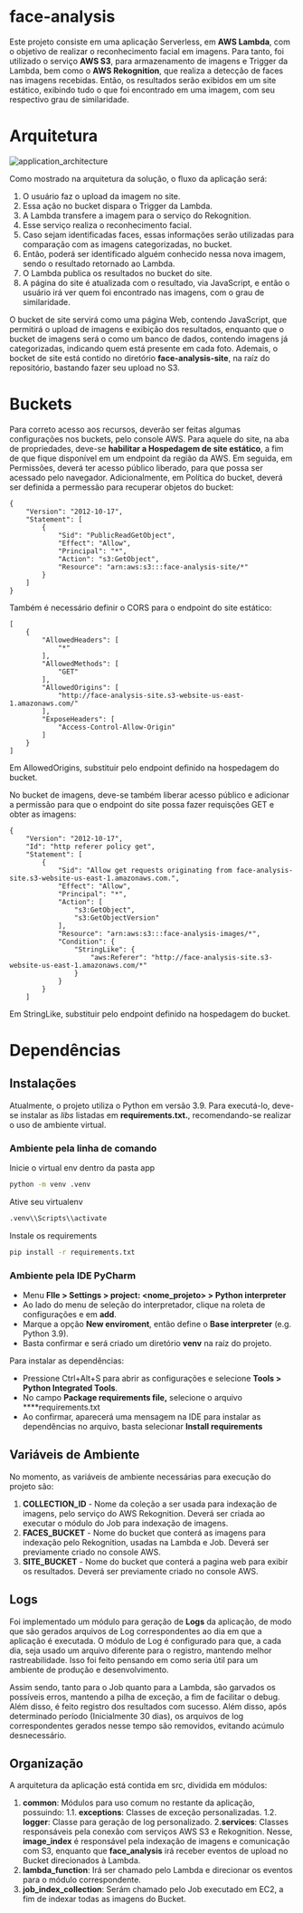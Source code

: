 # face-analysis
Este projeto consiste em uma aplicação Serverless, em **AWS Lambda**, com o objetivo de realizar o reconhecimento facial em imagens. Para tanto, foi utilizado o serviço **AWS S3**, para armazenamento de imagens e Trigger da Lambda, bem como o **AWS Rekognition**, que realiza a detecção de faces nas imagens recebidas. Então, os resultados serão exibidos em um site estático, exibindo tudo o que foi encontrado em uma imagem, com seu respectivo grau de similaridade.

# Arquitetura

![application_architecture](https://user-images.githubusercontent.com/51297679/185242817-cd86ae23-1830-40e2-af48-057d7b52e301.png)

Como mostrado na arquitetura da solução, o fluxo da aplicação será:

1. O usuário faz o upload da imagem no site.
2. Essa ação no bucket dispara o Trigger da Lambda.
3. A Lambda transfere a imagem para o serviço do Rekognition.
4. Esse serviço realiza o reconhecimento facial.
5. Caso sejam identificadas faces, essas informações serão utilizadas para comparação com as imagens categorizadas, no bucket.
6. Então, poderá ser identificado alguém conhecido nessa nova imagem, sendo o resultado retornado ao Lambda.
7. O Lambda publica os resultados no bucket do site.
8. A página do site é atualizada com o resultado, via JavaScript, e então o usuário irá ver quem foi encontrado nas imagens, com o grau de similaridade.

O bucket de site servirá como uma página Web, contendo JavaScript, que permitirá o upload de imagens e exibição dos resultados, enquanto que o bucket de imagens será o como um banco de dados, contendo imagens já categorizadas, indicando quem está presente em cada foto. Ademais, o bocket de site está contido no diretório **face-analysis-site**, na raíz do repositório, bastando fazer seu upload no S3.

# Buckets

Para correto acesso aos recursos, deverão ser feitas algumas configurações nos buckets, pelo console AWS. Para aquele do site, na aba de propriedades, deve-se **habilitar a Hospedagem de site estático**, a fim de que fique disponível em um endpoint da região da AWS. Em seguida, em Permissões, deverá  ter acesso público liberado, para que possa ser acessado pelo navegador. Adicionalmente, em Política do bucket, deverá ser definida a permessão para recuperar objetos do bucket:

```
{
    "Version": "2012-10-17",
    "Statement": [
        {
            "Sid": "PublicReadGetObject",
            "Effect": "Allow",
            "Principal": "*",
            "Action": "s3:GetObject",
            "Resource": "arn:aws:s3:::face-analysis-site/*"
        }
    ]
}
```

Também é necessário definir o CORS para o endpoint do site estático:

```
[
    {
        "AllowedHeaders": [
            "*"
        ],
        "AllowedMethods": [
            "GET"
        ],
        "AllowedOrigins": [
            "http://face-analysis-site.s3-website-us-east-1.amazonaws.com/"
        ],
        "ExposeHeaders": [
            "Access-Control-Allow-Origin"
        ]
    }
]
```
Em AllowedOrigins, substituir pelo endpoint definido na hospedagem do bucket.

No bucket de imagens, deve-se também liberar acesso público e adicionar a permissão para que o endpoint do site possa fazer requisções GET e obter as imagens:

```
{
    "Version": "2012-10-17",
    "Id": "http referer policy get",
    "Statement": [
        {
            "Sid": "Allow get requests originating from face-analysis-site.s3-website-us-east-1.amazonaws.com.",
            "Effect": "Allow",
            "Principal": "*",
            "Action": [
                "s3:GetObject",
                "s3:GetObjectVersion"
            ],
            "Resource": "arn:aws:s3:::face-analysis-images/*",
            "Condition": {
                "StringLike": {
                    "aws:Referer": "http://face-analysis-site.s3-website-us-east-1.amazonaws.com/*"
                }
            }
        }
    ]
```
Em StringLike, substituir pelo endpoint definido na hospedagem do bucket.

# Dependências

## Instalações

Atualmente, o projeto utiliza o Python em versão 3.9.  Para executá-lo, deve-se instalar as *libs* listadas em **requirements.txt.**, recomendando-se realizar o uso de ambiente virtual.

### Ambiente pela linha de comando

Inicie o virtual env dentro da pasta app

```bash
python -m venv .venv

```

Ative seu virtualenv

```bash
.venv\\Scripts\\activate

```

Instale os requirements

```bash
pip install -r requirements.txt

```

### Ambiente pela IDE PyCharm

- Menu **FIle > Settings > project: <nome_projeto> > Python interpreter**
- Ao lado do menu de seleção do interpretador, clique na roleta de configurações e em **add**.
- Marque a opção **New enviroment**, então define o **Base interpreter** (e.g. Python 3.9).
- Basta confirmar e será criado um diretório **venv** na raíz do projeto.

Para instalar as dependências:

- Pressione Ctrl+Alt+S para abrir as configurações e selecione **Tools > Python Integrated Tools**.
- No campo **Package requirements file,** selecione o arquivo ****requirements.txt
- Ao confirmar, aparecerá uma mensagem na IDE para instalar as dependências no arquivo, basta selecionar **Install requirements**


## Variáveis de Ambiente

No momento, as variáveis de ambiente necessárias para execução do projeto são:

1. **COLLECTION_ID** - Nome da coleção a ser usada para indexação de imagens, pelo serviço do AWS Rekognition. Deverá ser criada ao executar o módulo do Job para indexação de imagens.
2. **FACES_BUCKET** - Nome do bucket que conterá as imagens para indexação pelo Rekognition, usadas na Lambda e Job. Deverá ser previamente criado no console AWS.
3. **SITE_BUCKET** - Nome do bucket que conterá a pagina web para exibir os resultados. Deverá ser previamente criado no console AWS.


## Logs

Foi implementado um módulo para geração de **Logs** da aplicação, de modo que são gerados arquivos de Log correspondentes ao dia em que a aplicação é executada. O módulo de Log é configurado para que, a cada dia, seja usado um arquivo diferente para o registro, mantendo melhor rastreabilidade. Isso foi feito pensando em como seria útil para um ambiente de produção e desenvolvimento.  

Assim sendo, tanto para o Job quanto para a Lambda, são garvados os possíveis erros, mantendo a pilha de exceção, a fim de facilitar o debug. Além disso, é feito registro dos resultados com sucesso. Além disso, após determinado período (Inicialmente 30 dias), os arquivos de log correspondentes gerados nesse tempo são removidos, evitando acúmulo desnecessário.

## Organização

A arquitetura da aplicação está contida em src, dividida em módulos:

1. **common**: Módulos para uso comum no restante da aplicação, possuindo:
    1.1. **exceptions**: Classes de exceção personalizadas.
    1.2. **logger**: Classe para geração de log personalizado. 
2.**services**: Classes responsáveis pela conexão com serviços AWS S3 e Rekognition. Nesse, **image_index** é responsável pela indexação de imagens e comunicação com S3, enquanto que **face_analysis** irá receber eventos de upload no Bucket direcionados à Lambda.
3. **lambda_function**: Irá ser chamado pelo Lambda e direcionar os eventos para o módulo correspondente.
4. **job_index_collection**: Serám chamado pelo Job executado em EC2, a fim de indexar todas as imagens do Bucket.
